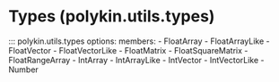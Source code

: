 # Types (polykin.utils.types)

::: polykin.utils.types
    options:
        members:
            - FloatArray
            - FloatArrayLike
            - FloatVector
            - FloatVectorLike
            - FloatMatrix
            - FloatSquareMatrix
            - FloatRangeArray
            - IntArray
            - IntArrayLike
            - IntVector
            - IntVectorLike
            - Number
